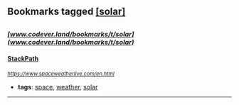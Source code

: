## Bookmarks tagged [[solar]](https://www.codever.land/search?q=[solar])

_<sup><sup>[www.codever.land/bookmarks/t/solar](www.codever.land/bookmarks/t/solar)</sup></sup>_
---
#### [StackPath](https://www.spaceweatherlive.com/en.html)
_<sup>https://www.spaceweatherlive.com/en.html</sup>_

* **tags**: [space](../tagged/space.md), [weather](../tagged/weather.md), [solar](../tagged/solar.md)
---
